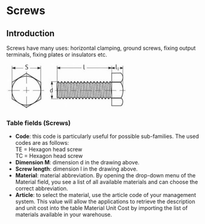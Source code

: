 # Screws

## Introduction
Screws have many uses: horizontal clamping, ground screws, fixing output terminals, fixing plates or insulators etc.

<img src="img/Viti.jpg" height="120px">

### Table fields (Screws)

- **Code**: this code is particularly useful for possible sub-families. The used codes are as follows:<br>
TE = Hexagon head screw<br>
TC = Hexagon head screw<br>
- **Dimension M**: dimension d in the drawing above.
- **Screw length**: dimension l in the drawing above.
- **Material**: material abbreviation. By opening the drop-down menu of the Material field, you see a list of all available materials and can choose the correct abbreviation.
- **Article**: to select the material, use the article code of your management system. This value will allow the applications to retrieve the description and unit cost into the table Material Unit Cost by importing the list of materials available in your warehouse.
